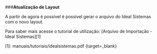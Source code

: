 ###**Atualização de Layout**

A partir de agora é possível é possível gerar o arquivo do Ideal Sistemas com o novo layout. 

Para saber mais acesse o tutorial de utilização: [Arquivo de Importação - Ideal Sistemas][1]

  [1]: manuais/tutoriais/idealsistemas.pdf {target=_blank}


